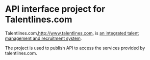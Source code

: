 API interface project for Talentlines.com
===========================================

Talentlines.com,http://www.talentlines.com, is [an integrated talent management and recruitment system](http://www.talentlines.com).

The project is used to publish API to access the services provided by talentlines.com.


